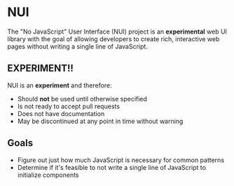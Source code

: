 # NUI

The "No JavaScript" User Interface (NUI) project is an **experimental** web UI library with the goal of allowing developers to create rich, interactive web pages without writing a single line of JavaScript. 

## EXPERIMENT!!

NUI is an **experiment** and therefore:

* Should **not** be used until otherwise specified
* Is not ready to accept pull requests
* Does not have documentation
* May be discontinued at any point in time without warning

## Goals

* Figure out just how much JavaScript is necessary for common patterns
* Determine if it's feasible to not write a single line of JavaScript to initialize components
